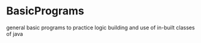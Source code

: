 # BasicPrograms
general basic programs to practice logic building and use of in-built classes of java
